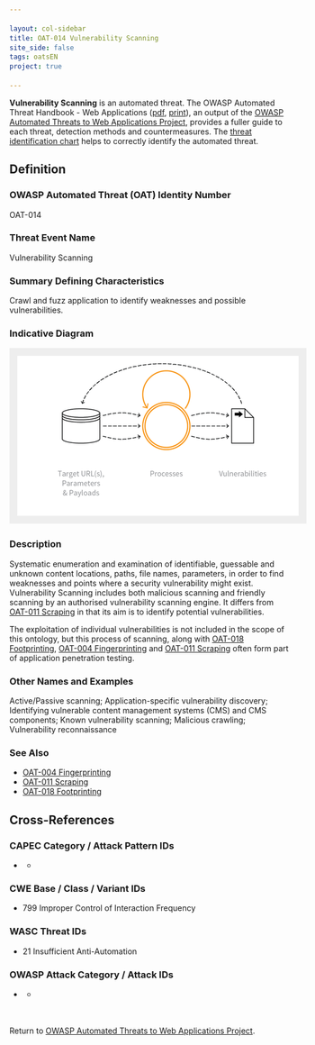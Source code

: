 ```yaml
---

layout: col-sidebar
title: OAT-014 Vulnerability Scanning
site_side: false
tags: oatsEN
project: true

---
```


**Vulnerability Scanning** is an automated threat. The OWASP Automated Threat Handbook - Web Applications ([pdf](https://github.com/OWASP/www-project-automated-threats-to-web-applications/tree/master/assets/files/EN), [print](http://www.lulu.com/shop/owasp-foundation/automated-threat-handbook/paperback/product-23540699.html)), an output of the [OWASP Automated Threats to Web Applications Project](../../../), provides a fuller guide to each threat, detection methods and countermeasures. The [threat identification chart](https://www2.owasp.org/www-project-automated-threats-to-web-applications/assets/files/oat-ontology-decision-chart.pdf) helps to correctly identify the automated threat.

## Definition
### OWASP Automated Threat (OAT) Identity Number
OAT-014

### Threat Event Name
Vulnerability Scanning

### Summary Defining Characteristics
Crawl and fuzz application to identify weaknesses and possible vulnerabilities.

### Indicative Diagram
<img alt="Indicative diagram for OAT-014" src="images/500px-OAT-014_Vulnerability_Scanning.png" style="background-color:#eeeeee;padding:1em;">

### Description
Systematic enumeration and examination of identifiable, guessable and unknown content locations, paths, file names, parameters, in order to find weaknesses and points where a security vulnerability might exist. Vulnerability Scanning includes both malicious scanning and friendly scanning by an authorised vulnerability scanning engine. It differs from [OAT-011 Scraping](OAT-011_Scraping.html) in that its aim is to identify potential vulnerabilities.

The exploitation of individual vulnerabilities is not included in the scope of this ontology, but this process of scanning, along with [OAT-018 Footprinting](OAT-018_Footprinting.html), [OAT-004 Fingerprinting](OAT-004_Fingerprinting.html) and [OAT-011 Scraping](OAT-011_Scraping.html) often form part of application penetration testing.

### Other Names and Examples
Active/Passive scanning; Application-specific vulnerability discovery; Identifying vulnerable content management systems (CMS) and CMS components; Known vulnerability scanning; Malicious crawling; Vulnerability reconnaissance

### See Also
* [OAT-004 Fingerprinting](OAT-004_Fingerprinting.html)
* [OAT-011 Scraping](OAT-011_Scraping.html)
* [OAT-018 Footprinting](OAT-018_Footprinting.html)

## Cross-References
### CAPEC Category / Attack Pattern IDs
* -

### CWE Base / Class / Variant IDs
* 799 Improper Control of Interaction Frequency

### WASC Threat IDs
* 21 Insufficient Anti-Automation

### OWASP Attack Category / Attack IDs
* -

<br/><br/>Return to [OWASP Automated Threats to Web Applications Project](../../../).<br/><br/>
